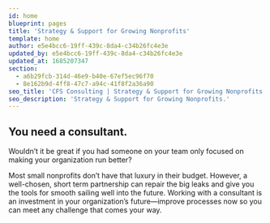 ```yaml
---
id: home
blueprint: pages
title: 'Strategy & Support for Growing Nonprofits'
template: home
author: e5e4bcc6-19ff-439c-8da4-c34b26fc4e3e
updated_by: e5e4bcc6-19ff-439c-8da4-c34b26fc4e3e
updated_at: 1685207347
section:
  - a6b29fcb-314d-46e9-b40e-67ef5ec96f70
  - 8e162b9d-4ff8-47c7-a94c-41f8f2a36a90
seo_title: 'CFS Consulting | Strategy & Support for Growing Nonprofits'
seo_description: 'Strategy & Support for Growing Nonprofits.'
---
```

## You need a consultant.

Wouldn’t it be great if you had someone on your team only focused on making your organization run better?

Most small nonprofits don’t have that luxury in their budget. However, a well-chosen, short term partnership can repair the big leaks and give you the tools for smooth sailing well into the future. Working with a consultant is an investment in your organization’s future—improve processes now so you can meet any challenge that comes your way.